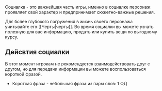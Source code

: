 Социалка - это важнейшая часть игры, именно в социалке персонаж проявляет свой характер и предпринимает сюжетно-важные решения.

Для более глубокого погружения в жизнь своего персонажа учитывайте его [[Черты|черты]]. Во время социалки вы можете узнать полезную для вас информацию, продать или купить вещи по выгодному курсу.


## Дейсвтия социалки

В этот момент игрокам не рекомендуется взаимодействовать друг с другом, но для передачи информации вы можете воспользоваться короткой фразой.
- Короткая фраза - небольшая фраза из пары слов: 1 ОД